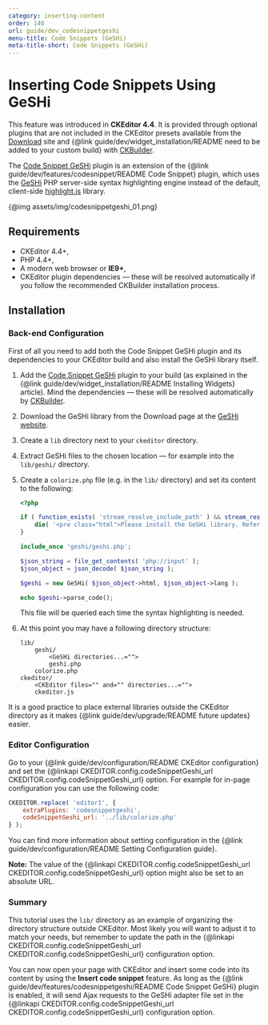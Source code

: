 ```yaml
---
category: inserting-content
order: 140
url: guide/dev_codesnippetgeshi
menu-title: Code Snippets (GeSHi)
meta-title-short: Code Snippets (GeSHi)
---
```

<!--
Copyright (c) 2003-2017, CKSource - Frederico Knabben. All rights reserved.
For licensing, see LICENSE.md.
-->

# Inserting Code Snippets Using GeSHi

<info-box info=""> This feature was introduced in <strong>CKEditor 4.4</strong>. It is provided through optional plugins that are not included in the CKEditor presets available from the <a href="https://ckeditor.com/ckeditor-4/download/">Download</a> site and {@link guide/dev/widget_installation/README need to be added to your custom build} with <a href="https://ckeditor.com/cke4/builder">CKBuilder</a>.
</info-box>

The [Code Snippet GeSHi](https://ckeditor.com/cke4/addon/codesnippetgeshi) plugin is an extension of the {@link guide/dev/features/codesnippet/README Code Snippet} plugin, which uses the [GeSHi](http://qbnz.com/highlighter/) PHP server-side syntax highlighting engine instead of the default, client-side [highlight.js](http://highlightjs.org) library.

{@img assets/img/codesnippetgeshi_01.png}

## Requirements

* CKEditor 4.4+,
* PHP 4.4+,
* A modern web browser or **IE9+**,
* CKEditor plugin dependencies &mdash; these will be resolved automatically if you follow the recommended CKBuilder installation process.

## Installation

### Back-end Configuration

First of all you need to add both the Code Snippet GeSHi plugin and its dependencies to your CKEditor build and also install the GeSHi library itself.

1. Add the [Code Snippet GeSHi](https://ckeditor.com/cke4/addon/codesnippetgeshi) plugin to your build (as explained in the {@link guide/dev/widget_installation/README Installing Widgets} article). Mind the dependencies &mdash; these will be resolved automatically by [CKBuilder](https://ckeditor.com/cke4/builder).
1. Download the GeSHi library from the Download page at the [GeSHi website](http://qbnz.com/highlighter).
1. Create a `lib` directory next to your `ckeditor` directory.
1. Extract GeSHi files to the chosen location &mdash; for example into the `lib/geshi/` directory.
1. Create a `colorize.php` file (e.g. in the `lib/` directory) and set its content to the following:

    ``` php
    <?php
    
    if ( function_exists( 'stream_resolve_include_path' ) && stream_resolve_include_path( 'geshi/geshi.php' ) === FALSE ) {
        die( '<pre class="html">Please install the GeSHi library. Refer to plugins/codesnippetgeshi/README.md for more information.' );
    }
    
    include_once 'geshi/geshi.php';
    
    $json_string = file_get_contents( 'php://input' );
    $json_object = json_decode( $json_string );
    
    $geshi = new GeSHi( $json_object->html, $json_object->lang );
    
    echo $geshi->parse_code();
    ```

    This file will be queried each time the syntax highlighting is needed.

1. At this point you may have a following directory structure:

    ```
    lib/
        geshi/
            <GeSHi directories...="">
            geshi.php
        colorize.php
    ckeditor/
        <CKEditor files="" and="" directories...="">
        ckeditor.js
    ```

<info-box hint=""> It is a good practice to place external libraries outside the CKEditor directory as it makes {@link guide/dev/upgrade/README future updates} easier.
</info-box>

### Editor Configuration

Go to your {@link guide/dev/configuration/README CKEditor configuration} and set the {@linkapi CKEDITOR.config.codeSnippetGeshi_url CKEDITOR.config.codeSnippetGeshi_url} option. For example for in-page configuration you can use the following code:

``` js
CKEDITOR.replace( 'editor1', {
    extraPlugins: 'codesnippetgeshi',
    codeSnippetGeshi_url: '../lib/colorize.php'
} );
```

You can find more information about setting configuration in the {@link guide/dev/configuration/README Setting Configuration guide}.

**Note:** The value of the {@linkapi CKEDITOR.config.codeSnippetGeshi_url CKEDITOR.config.codeSnippetGeshi_url} option might also be set to an absolute URL.

### Summary

This tutorial uses the `lib/` directory as an example of organizing the directory structure outside CKEditor. Most likely you will want to adjust it to match your needs, but remember to update the path in the {@linkapi CKEDITOR.config.codeSnippetGeshi_url CKEDITOR.config.codeSnippetGeshi_url} configuration option.

You can now open your page with CKEditor and insert some code into its content by using the **Insert code snippet** feature. As long as the {@link guide/dev/features/codesnippetgeshi/README Code Snippet GeSHi} plugin is enabled, it will send Ajax requests to the GeSHi adapter file set in the {@linkapi CKEDITOR.config.codeSnippetGeshi_url CKEDITOR.config.codeSnippetGeshi_url} configuration option.
